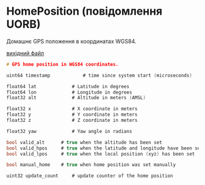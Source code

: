 # HomePosition (повідомлення UORB)

Домашнє GPS положення в координатах WGS84.

[вихідний файл](https://github.com/PX4/PX4-Autopilot/blob/release/1.15/msg/HomePosition.msg)

```c
# GPS home position in WGS84 coordinates.

uint64 timestamp            # time since system start (microseconds)

float64 lat             # Latitude in degrees
float64 lon             # Longitude in degrees
float32 alt             # Altitude in meters (AMSL)

float32 x               # X coordinate in meters
float32 y               # Y coordinate in meters
float32 z               # Z coordinate in meters

float32 yaw             # Yaw angle in radians

bool valid_alt      # true when the altitude has been set
bool valid_hpos     # true when the latitude and longitude have been set
bool valid_lpos     # true when the local position (xyz) has been set

bool manual_home    # true when home position was set manually

uint32 update_count     # update counter of the home position

```
